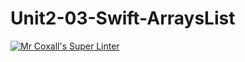 # Unit2-03-Swift-ArraysList
[![Mr Coxall's Super Linter](https://github.com/ICS4U-Programming-Zak-G/Unit2-03-Swift-ArraysList>/workflows/Mr%20Coxall's%20Super%20Linter/badge.svg)](https://github.com/ICS4U-Programming-Zak-G/Unit2-03-Swift-ArraysList/actions/)
